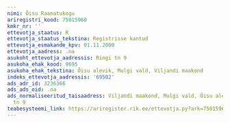 ```yaml
---
nimi: Õisu Raamatukogu
ariregistri_kood: 75015960
kmkr_nr: ''
ettevotja_staatus: R
ettevotja_staatus_tekstina: Registrisse kantud
ettevotja_esmakande_kpv: 01.11.2000
ettevotja_aadress: .na
asukoht_ettevotja_aadressis: Ringi tn 9
asukoha_ehak_kood: 9695
asukoha_ehak_tekstina: Õisu alevik, Mulgi vald, Viljandi maakond
indeks_ettevotja_aadressis: '69502'
ads_adr_id: 3236366
ads_ads_oid: .na
ads_normaliseeritud_taisaadress: Viljandi maakond, Mulgi vald, Õisu alevik, Ringi
  tn 9
teabesysteemi_link: https://ariregister.rik.ee/ettevotja.py?ark=75015960&ref=rekvisiidid
---
```

